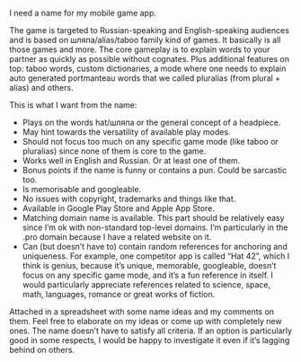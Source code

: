 I need a name for my mobile game app.

The game is targeted to Russian-speaking and English-speaking audiences and is based on шляпа/alias/taboo family kind of games. It basically is all those games and more. The core gameplay is to explain words to your partner as quickly as possible without cognates.  Plus additional features on top: taboo words, custom dictionaries, a mode where one needs to explain auto generated portmanteau words that we called pluralias (from plural + alias) and others.

This is what I want from the name:
* Plays on the words hat/шляпа or the general concept of a headpiece.
* May hint towards the versatility of available play modes.
* Should not focus too much on any specific game mode (like taboo or pluralias) since none of them is core to the game.
* Works well in English and Russian. Or at least one of them.
* Bonus points if the name is funny or contains a pun. Could be sarcastic too.
* Is memorisable and googleable.
* No issues with copyright, trademarks and things like that.
* Available in Google Play Store and Apple App Store.
* Matching domain name is available. This part should be relatively easy since I’m ok with non-standard top-level domains. I’m particularly in the .pro domain because I have a related website on it.
* Can (but doesn’t have to) contain random references for anchoring and uniqueness. For example, one competitor app is called “Hat 42”, which I think is genius, because it’s unique, memorable, googleable, doesn’t focus on any specific game mode, and it’s a fun reference in itself. I would particularly appreciate references related to science, space, math, languages, romance or great works of fiction.

Attached in a spreadsheet with some name ideas and my comments on them. Feel free to elaborate on my ideas or come up with completely new ones. The name doesn’t have to satisfy all criteria. If an option is particularly good in some respects, I would be happy to investigate it even if it’s lagging behind on others.
